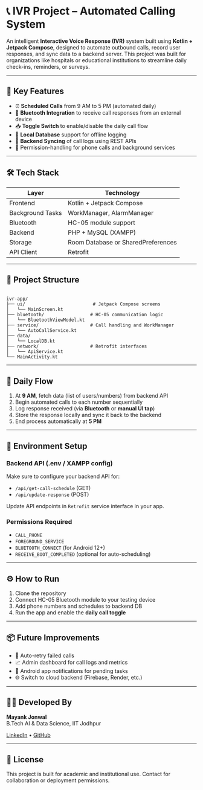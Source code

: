 
# 📞 IVR Project – Automated Calling System

An intelligent **Interactive Voice Response (IVR)** system built using **Kotlin + Jetpack Compose**, designed to automate outbound calls, record user responses, and sync data to a backend server. This project was built for organizations like hospitals or educational institutions to streamline daily check-ins, reminders, or surveys.

---

## 🧩 Key Features

- ⏰ **Scheduled Calls** from 9 AM to 5 PM (automated daily)
- 📡 **Bluetooth Integration** to receive call responses from an external device
- 📥 **Toggle Switch** to enable/disable the daily call flow
- 💾 **Local Database** support for offline logging
- 🔄 **Backend Syncing** of call logs using REST APIs
- 🔐 Permission-handling for phone calls and background services

---

## 🛠️ Tech Stack

| Layer      | Technology          |
|------------|---------------------|
| Frontend   | Kotlin + Jetpack Compose |
| Background Tasks | WorkManager, AlarmManager |
| Bluetooth  | HC-05 module support |
| Backend    | PHP + MySQL (XAMPP) |
| Storage    | Room Database or SharedPreferences |
| API Client | Retrofit |

---

## 📁 Project Structure

```

ivr-app/
├── ui/                         # Jetpack Compose screens
│   └── MainScreen.kt
├── bluetooth/                 # HC-05 communication logic
│   └── BluetoothViewModel.kt
├── service/                   # Call handling and WorkManager
│   └── AutoCallService.kt
├── data/
│   └── LocalDB.kt
├── network/                   # Retrofit interfaces
│   └── ApiService.kt
└── MainActivity.kt

```

---

## 🔄 Daily Flow

1. At **9 AM**, fetch data (list of users/numbers) from backend API  
2. Begin automated calls to each number sequentially  
3. Log response received (via **Bluetooth** or **manual UI tap**)  
4. Store the response locally and sync it back to the backend  
5. End process automatically at **5 PM**  

---

## 🔧 Environment Setup

### Backend API (.env / XAMPP config)

Make sure to configure your backend API for:
- `/api/get-call-schedule` (GET)
- `/api/update-response` (POST)

Update API endpoints in `Retrofit` service interface in your app.

### Permissions Required

- `CALL_PHONE`
- `FOREGROUND_SERVICE`
- `BLUETOOTH_CONNECT` (for Android 12+)
- `RECEIVE_BOOT_COMPLETED` (optional for auto-scheduling)

---

## ⚙️ How to Run

1. Clone the repository
2. Connect HC-05 Bluetooth module to your testing device
3. Add phone numbers and schedules to backend DB
4. Run the app and enable the **daily call toggle**

---

## 📦 Future Improvements

- 🔄 Auto-retry failed calls
- 📈 Admin dashboard for call logs and metrics
- 📲 Android app notifications for pending tasks
- 🌐 Switch to cloud backend (Firebase, Render, etc.)

---

## 🧑‍💻 Developed By

**Mayank Jonwal**  
B.Tech AI & Data Science, IIT Jodhpur  

[LinkedIn](https://www.linkedin.com/in/mayankjonwal) • [GitHub](https://github.com/<your-username>)

---

## 📄 License

This project is built for academic and institutional use. Contact for collaboration or deployment permissions.
